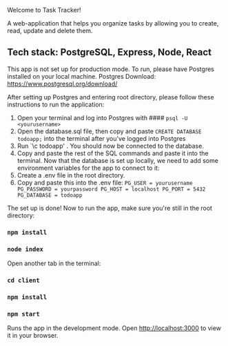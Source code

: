 Welcome to Task Tracker!

A web-application that helps you organize tasks by allowing you to create, read, update and delete them.

## Tech stack: PostgreSQL, Express, Node, React

This app is not set up for production mode. To run, please have Postgres installed on your local machine.
Postgres Download: https://www.postgresql.org/download/

After setting up Postgres and entering root directory, please follow these instructions to run the application:

1. Open your terminal and log into Postgres with #### `psql -U <yourusername>`
2. Open the database.sql file, then copy and paste `CREATE DATABASE todoapp;` into the terminal after you've logged into Postgres
3. Run `\c todoapp' . You should now be connected to the database.
4. Copy and paste the rest of the SQL commands and paste it into the terminal.
Now that the database is set up locally, we need to add some environment variables for the app to connect to it:
1. Create a .env file in the root directory.
2. Copy and paste this into the .env file:
`PG_USER = yourusername
PG_PASSWORD = yourpassword
PG_HOST = localhost
PG_PORT = 5432
PG_DATABASE = todoapp`

The set up is done! Now to run the app, make sure you're still in the root directory:

### `npm install`

### `node index`

Open another tab in the terminal:

### `cd client`

### `npm install`

### `npm start`

Runs the app in the development mode.
Open [http://localhost:3000](http://localhost:3000) to view it in your browser.


